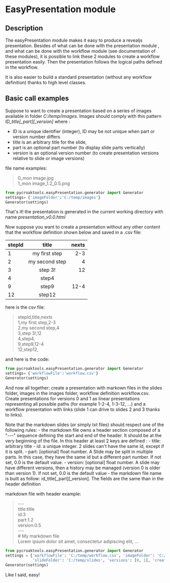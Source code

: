 # EasyPresentation module

## Description

The easyPresentation module makes it easy to produce a revealjs presentation. Besides of what can be done with the presentation module , and what can be done with the workflow module (see documentation of these modules), it is possible to link these 2 modules to create a workflow presentation easily. Then the presentation follows the logical paths defined in the workflow. 

It is also easier to build a standard presentation (without any workflow definition) thanks to high level classes.

## Basic call examples

Suppose to want to create a presentation based on a series of images available in folder *C:/temp/images*. Images should comply with this pattern *ID_title[_part][_version]* where :
- ID is a unique identifier (integer), ID may be not unique when part or version number differs
- title is an arbitrary title for the slide,
- part is an optional part number (to display slide parts vertically)
- version is an optional version number (to create presentation versions relative to slide or image versions)

file name examples:
>0_mon image.jpg  
1_mon image_1.2_0.5.png

```python
from pycroaktools.easyPresentation.generator import Generator
settings= {'imageFolder':'C:/temp/images'}
Generator(settings)
```
That's it! the presentation is generated in the current working directory with name *presentation_v0.0.html*

Now suppose you want to create a presentation without any other content that the workflow definition shown below and saved in a .csv file:  

|stepId|title|nexts|
|:---|:---:|---:|
|1|my first step|2-3|
|2|my second step|4|
|3|step 3!|12|
|4|step4||
|9|step9|12-4|
|12|step12||

here is the csv file:  
>stepId,title,nexts  
1,my first step,2-3  
2,my second step,4  
3,step 3!,12  
4,step4,  
9,step9,12-4  
12,step12,  

and here is the code:
```python
from pycroaktools.easyPresentation.generator import Generator
settings= {'workflowFile':'workflow.csv'}
Generator(settings)
```

And now all together: create a presentation with markown files in the slides folder, images in the images folder, workflow definition workflow.csv. Create presentations for versions 0 and 1 as linear presentations representing all possible paths (for example 1-2-4, 1-3-12, ...) and a workflow presentation with links (slide 1 can drive to slides 2 and 3 thanks to links).

Note that the markdown slides (or simply txt files) should respect one of the following rules:
    - the markdown file owns a header section composed of a "---" sequence defining the start and end of the header. It should be at the very beginning of the file.
    In this header at least 2 keys are defined :
        - title: arbitrary title
        - id: a unique integer. 2 slides can't have the same id, except if it is split.
        - part: [optional] float number. A Slide may be split in multiple parts. In this case, they have the same id but a different part number. If not set, 0.0 is the default value.
        - version: [optional] float number. A slide may have different versions, then a history may be managed (version 0 is older than version 1). If not set, 0.0 is the default value
    - the markdown file name is built as follow: id_title[_part][_version]. The fields are the same than in the header definition

markdown file with header example:
>\---  
title:title  
id:3  
part:1.2  
version:0.5  
\---  
\# My markdown file  
Lorem ipsum dolor sit amet, consectetur adipiscing elit, ...


```python
from pycroaktools.easyPresentation.generator import Generator
settings = {'workflowFile': 'C:/temp/workflow.csv', 'imageFolder': 'C:/temp/images', 'outputFolder': 'C:/temp/pres',
            'slideFolder': 'C:/temp/slides', 'versions': [0, 1], 'createLinearPresentations': True, 'createWorkflowPresentation': True}
Generator(settings)
```

Like I said, easy!